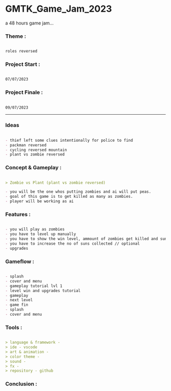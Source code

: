# GMTK_Game_Jam_2023
 a 48 hours game jam...

### Theme :

```md

roles reversed

```


### Project Start :

```md

07/07/2023

```


### Project Finale :

```md

09/07/2023

```



-------------------------------------------------------------------------------------------------------


### Ideas

```md

- thief left some clues intentionally for police to find
- packman reversed
- cycling reversed mountain
- plant vs zombie reversed

```


### Concept & Gameplay :

```md

> Zombie vs Plant (plant vs zombie reversed)

- you will be the one whos putting zombies and ai will put peas. 
- goal of this game is to get killed as many as zombies.
- player will be working as ai 

```


### Features :

```md

- you will play as zombies
- you have to level up manually
- you have to show the win level, ammount of zombies get killed and sun collected
- you have to increase the no of suns collected // optional
- upgrades

```


### Gameflow :

```md

- splash
- cover and menu
- gameplay tutorial lvl 1
- level win and upgrades tutorial
- gameplay
- next level
- game fin
- splash
- cover and menu

```


### Tools :

```md

> language & framework - 
> ide - vscode
> art & animation - 
> color theme - 
> sound - 
> fx - 
> repository - github

```


### Conclusion :
